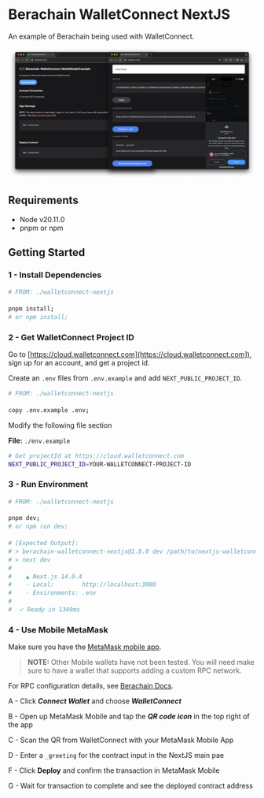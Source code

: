 # Berachain WalletConnect NextJS

An example of Berachain being used with WalletConnect.

![Berachain WalletConnect NextJS App](./README/Berachain-Web3Modal-WalletConnect.png)

## Requirements

- Node v20.11.0
- pnpm or npm

## Getting Started

### 1 - Install Dependencies

```bash
# FROM: ./walletconnect-nextjs

pnpm install;
# or npm install;
```

### 2 - Get WalletConnect Project ID

Go to [https://cloud.walletconnect.com](https://cloud.walletconnect.com]), sign up for an account, and get a project id.

Create an `.env` files from `.env.example` and add `NEXT_PUBLIC_PROJECT_ID`.

```bash
# FROM: ./walletconnect-nextjs

copy .env.example .env;
```

Modify the following file section

**File:** `./env.example`

```bash
# Get projectId at https://cloud.walletconnect.com
NEXT_PUBLIC_PROJECT_ID=YOUR-WALLETCONNECT-PROJECT-ID
```

### 3 - Run Environment

```bash
# FROM: ./walletconnect-nextjs

pnpm dev;
# or npm run dev;

# [Expected Output]:
# > berachain-walletconnect-nextjs@1.0.0 dev /path/to/nextjs-walletconnect-berachain
# > next dev
#
#    ▲ Next.js 14.0.4
#    - Local:        http://localhost:3000
#    - Environments: .env
#
#  ✓ Ready in 1349ms
```

### 4 - Use Mobile MetaMask

Make sure you have the [MetaMask mobile app](https://metamask.io/download/).

> **NOTE:** Other Mobile wallets have not been tested. You will need make sure to have a wallet that supports adding a custom RPC network.

For RPC configuration details, see [Berachain Docs](https://docs.berachain.com/developers).

A - Click **_Connect Wallet_** and choose **_WalletConnect_**

B - Open up MetaMask Mobile and tap the **_QR code icon_** in the top right of the app

C - Scan the QR from WalletConnect with your MetaMask Mobile App

D - Enter a `_greeting` for the contract input in the NextJS main pae

F - Click **Deploy** and confirm the transaction in MetaMask Mobile

G - Wait for transaction to complete and see the deployed contract address

